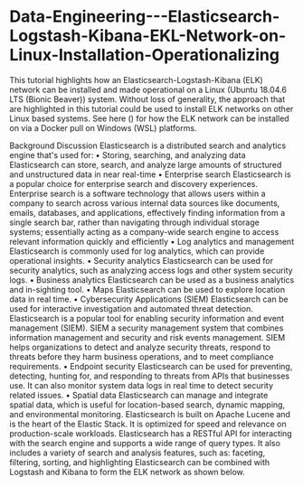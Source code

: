 # Data-Engineering---Elasticsearch-Logstash-Kibana-EKL-Network-on-Linux-Installation-Operationalizing

This tutorial highlights how an Elasticsearch-Logstash-Kibana (ELK) network can be installed and made operational on a Linux (Ubuntu 18.04.6 LTS (Bionic Beaver)) system. Without loss of generality, the approach that are highlighted in this tutorial could be used to install ELK networks on other Linux based systems. 
See here () for how the ELK network can be installed on via a Docker pull on Windows (WSL) platforms. 

Background Discussion
Elasticsearch is a distributed search and analytics engine that's used for: 
•	Storing, searching, and analyzing data
Elasticsearch can store, search, and analyze large amounts of structured and unstructured data in near real-time
•	Enterprise search
Elasticsearch is a popular choice for enterprise search and discovery experiences. Enterprise search is a software technology that allows users within a company to search across various internal data sources like documents, emails, databases, and applications, effectively finding information from a single search bar, rather than navigating through individual storage systems; essentially acting as a company-wide search engine to access relevant information quickly and efficiently
•	Log analytics and management
Elasticsearch is commonly used for log analytics, which can provide operational insights. 
•	Security analytics
Elasticsearch can be used for security analytics, such as analyzing access logs and other system security logs. 
•	Business analytics
Elasticsearch can be used as a business analytics and in-sighting tool. 
•	Maps
Elasticsearch can be used to explore location data in real time. 
•	Cybersecurity Applications (SIEM)
Elasticsearch can be used for interactive investigation and automated threat detection. Elasticsearch is a popular tool for enabling security information and event management (SIEM). SIEM a security management system that combines information management and security and risk events management. SIEM helps organizations to detect and analyze security threats, respond to threats before they harm business operations, and to meet compliance requirements.
•	Endpoint security
Elasticsearch can be used for preventing, detecting, hunting for, and responding to threats from APIs that businesses use. It can also monitor system data logs in real time to detect security related issues. 
•	Spatial data
Elasticsearch can manage and integrate spatial data, which is useful for location-based search, dynamic mapping, and environmental monitoring. 
Elasticsearch is built on Apache Lucene and is the heart of the Elastic Stack. It is optimized for speed and relevance on production-scale workloads. 
Elasticsearch has a RESTful API for interacting with the search engine and supports a wide range of query types. It also includes a variety of search and analysis features, such as: faceting, filtering, sorting, and highlighting
Elasticsearch can be combined with Logstash and Kibana to form the ELK network as shown below. 
